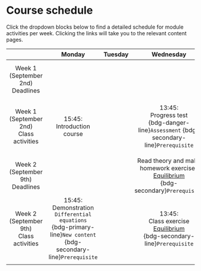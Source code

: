 # Course schedule

Click the dropdown blocks below to find a detailed schedule for module activities per week. Clicking the links will take you to the relevant content pages.

||Monday|Tuesday|Wednesday|Thursday|Friday|
|:-:|:-:|:-:|:-:|:--:|:-:|
| Week 1 (September 2nd)<br> Deadlines |||| Grade progress test 1 {bdg-danger}`Assessment` {bdg-secondary}`Prerequisite` | Prepare personal learning plan {bdg-secondary}`Prerequisite`|
| Week 1 (September 2nd)<br>Class activities| 15:45:<br>Introduction course || 13:45:<br> Progress test<br>{bdg-danger-line}`Assessment` {bdg-secondary-line}`Prerequisite` || 13:45:<br>Evaluation test and compare personal learning plans {bdg-danger-line}`Assessment` {bdg-secondary-line}`Prerequisite`|
|||||||
| Week 2 (September 9th)<br>Deadlines ||| Read theory and make homework exercises [Equilibrium](week_1/equilibrium/intro.md) <br>{bdg-secondary}`Prerequisite` ||Read theory and make homework exercises `Differential equations`<br>{bdg-primary}`New content`|
| Week 2 (September 9th)<br>Class activities| 15:45:<br>Demonstration `Differential equations` <br>{bdg-primary-line}`New content` {bdg-secondary-line}`Prerequisite`|| 13:45:<br> Class exercise [Equilibrium](week_1/equilibrium/intro.md) <br>{bdg-secondary-line}`Prerequisite` ||13:45:<br> Class exercise `Differential equations` <br><br>{bdg-primary-line}`New content`|
|||||||
